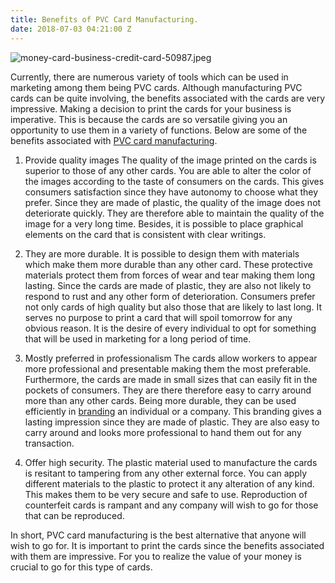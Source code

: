 ```yaml
---
title: Benefits of PVC Card Manufacturing.
date: 2018-07-03 04:21:00 Z
---
```


![money-card-business-credit-card-50987.jpeg](/uploads/money-card-business-credit-card-50987.jpeg)

Currently, there are numerous variety of tools which can be used in marketing among them being PVC cards. Although manufacturing PVC cards can be quite involving, the benefits associated with the cards are very impressive. Making a decision to print the cards for your business is imperative. This is because the cards are so versatile giving you an opportunity to use them in a variety of functions. Below are some of the benefits associated with [PVC card manufacturing](http://www.pendulumlogistics.com/loyalty-card-manufacturer/).

1.	Provide quality images
The quality of the image printed on the cards is superior to those of any other cards. You are able to alter the color of the images according to the taste of consumers on the cards. This gives consumers satisfaction since they have autonomy to choose what they prefer. Since they are made of plastic, the quality of the image does not deteriorate quickly. They are therefore able to maintain the quality of the image for a very long time. Besides, it is possible to place graphical elements on the card that is consistent with clear writings.

2.	They are more durable.
It is possible to design them with materials which make them more durable than any other card. These protective materials protect them from forces of wear and tear making them long lasting.  Since the cards are made of plastic, they are also not likely to respond to rust and any other form of deterioration. Consumers prefer not only cards of high quality but also those that are likely to last long.  It serves no purpose to print a card that will spoil tomorrow for any obvious reason. It is the desire of every individual to opt for something that will be used in marketing for a long period of time.

3.	Mostly preferred in professionalism
The cards allow workers to appear more professional and presentable making them the most preferable. Furthermore, the cards are made in small sizes that can easily fit in the pockets of consumers. They are there therefore easy to carry around more than any other cards. Being more durable, they can be used efficiently in [branding](https://medium.com/w-i-t/importance-of-branding-for-your-startup-e4ff63ddf1b5) an individual or a company. This branding gives a lasting impression since they are made of plastic. They are also easy to carry around and looks more professional to hand them out for any transaction.

4.	Offer high security.
The plastic material used to manufacture the cards is resitant to tampering from any other external force. You can apply different materials to the plastic to protect it any alteration of any kind. This makes them to be very secure and safe to use. Reproduction of counterfeit cards is rampant and any company will wish to go for those that can be reproduced. 

In short, PVC card manufacturing is the best alternative that anyone will wish to go for. It is important to print the cards since the benefits associated with them are impressive.  For you to realize the value of your money is crucial to go for this type of cards.